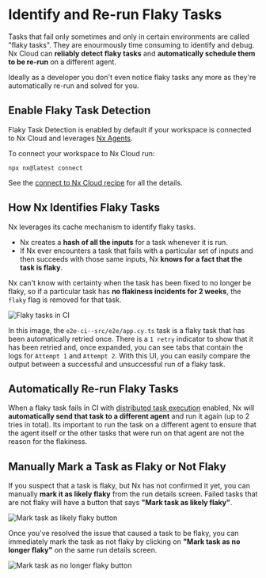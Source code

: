 # Identify and Re-run Flaky Tasks

Tasks that fail only sometimes and only in certain environments are called "flaky tasks". They are enourmously time consuming to identify and debug. Nx Cloud can **reliably detect flaky tasks** and **automatically schedule them to be re-run** on a different agent.

Ideally as a developer you don't even notice flaky tasks any more as they're automatically re-run and solved for you.

## Enable Flaky Task Detection

Flaky Task Detection is enabled by default if your workspace is connected to Nx Cloud and leverages [Nx Agents](/ci/features/distribute-task-execution).

To connect your workspace to Nx Cloud run:

```shell
npx nx@latest connect
```

See the [connect to Nx Cloud recipe](/ci/intro/connect-to-nx-cloud) for all the details.

## How Nx Identifies Flaky Tasks

Nx leverages its cache mechanism to identify flaky tasks.

- Nx creates a **hash of all the inputs** for a task whenever it is run.
- If Nx ever encounters a task that fails with a particular set of inputs and then succeeds with those same inputs, Nx **knows for a fact that the task is flaky**.

Nx can't know with certainty when the task has been fixed to no longer be flaky, so if a particular task has **no flakiness incidents for 2 weeks**, the `flaky` flag is removed for that task.

![Flaky tasks in CI](/nx-cloud/features/flaky-tasks-ci.png)

In this image, the `e2e-ci--src/e2e/app.cy.ts` task is a flaky task that has been automatically retried once. There is a `1 retry` indicator to show that it has been retried and, once expanded, you can see tabs that contain the logs for `Attempt 1` and `Attempt 2`. With this UI, you can easily compare the output between a successful and unsuccessful run of a flaky task.

## Automatically Re-run Flaky Tasks

When a flaky task fails in CI with [distributed task execution](/ci/features/distribute-task-execution) enabled, Nx will **automatically send that task to a different agent** and run it again (up to 2 tries in total). Its important to run the task on a different agent to ensure that the agent itself or the other tasks that were run on that agent are not the reason for the flakiness.

## Manually Mark a Task as Flaky or Not Flaky

If you suspect that a task is flaky, but Nx has not confirmed it yet, you can manually **mark it as likely flaky** from the run details screen. Failed tasks that are not flaky will have a button that says **"Mark task as likely flaky"**.

![Mark task as likely flaky button](/nx-cloud/features/mark-task-as-likely-flaky.png)

Once you've resolved the issue that caused a task to be flaky, you can immediately mark the task as not flaky by clicking on **"Mark task as no longer flaky"** on the same run details screen.

![Mark task as no longer flaky button](/nx-cloud/features/mark-task-as-no-longer-flaky.png)
